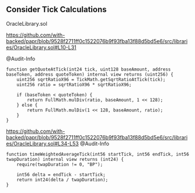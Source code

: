 ## Consider Tick Calculations
OracleLibrary.sol

https://github.com/with-backed/papr/blob/9528f2711ff0c1522076b9f93fba13f88d5bd5e6/src/libraries/OracleLibrary.sol#L10-L31

@Audit-Info
```  
function getQuoteAtTick(int24 tick, uint128 baseAmount, address baseToken, address quoteToken) internal view returns (uint256) {
    uint256 sqrtRatioX96 = TickMath.getSqrtRatioAtTick(tick);
    uint256 ratio = sqrtRatioX96 * sqrtRatioX96;

    if (baseToken < quoteToken) {
        return FullMath.mulDiv(ratio, baseAmount, 1 << 128);
    } else {
        return FullMath.mulDiv(1 << 128, baseAmount, ratio);
    }
} 
```

https://github.com/with-backed/papr/blob/9528f2711ff0c1522076b9f93fba13f88d5bd5e6/src/libraries/OracleLibrary.sol#L34-L53
@Audit-Info
```
function timeWeightedAverageTick(int56 startTick, int56 endTick, int56 twapDuration) internal view returns (int24) {
    require(twapDuration != 0, "BP");

    int56 delta = endTick - startTick;
    return int24(delta / twapDuration);
}
```
